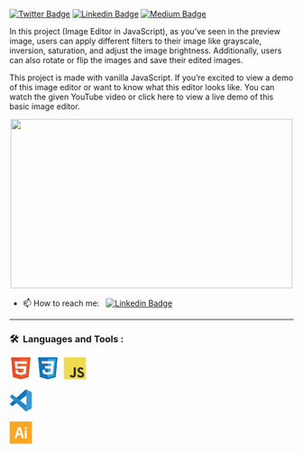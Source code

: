 [![Twitter Badge](https://img.shields.io/twitter/follow/halip26?style=social)](https://twitter.com/Halip26)
[![Linkedin Badge](https://img.shields.io/badge/-LinkedIn-0e76a8?style=flat-square&logo=Linkedin&logoColor=white)](https://www.linkedin.com/in/halipuddin/)
[![Medium Badge](https://img.shields.io/badge/medium-%2312100E.svg?&style=for-square&logo=medium&logoColor=white)](https://medium.com/@halip26)

In this project (Image Editor in JavaScript), as you’ve seen in the preview image, users can apply different filters to their image like grayscale, inversion, saturation, and adjust the image brightness. Additionally, users can also rotate or flip the images and save their edited images.

This project is made with vanilla JavaScript. If you’re excited to view a demo of this image editor or want to know what this editor looks like. You can watch the given YouTube video or click here to view a live demo of this basic image editor.

<p align="center"><img src="https://media.giphy.com/media/dWesBcTLavkZuG35MI/giphy.gif" width="500" height="300"  /></p>

- 📫 How to reach me: &nbsp; [![Linkedin Badge](https://img.shields.io/badge/-Halipuddin%20Hambali-blue?style=flat&logo=Linkedin&logoColor=white)](https://www.linkedin.com/in/halipuddin/)

---

### 🛠 &nbsp;Languages and Tools :

<p> 
<img src="https://github.com/devicons/devicon/blob/master/icons/html5/html5-original.svg" title="HTML5" alt="HTML" width="40" height="40"/>&nbsp;
<img src="https://github.com/devicons/devicon/blob/master/icons/css3/css3-original.svg"  title="CSS3" alt="CSS" width="40" height="40"/>&nbsp;
<img src="https://github.com/devicons/devicon/blob/master/icons/javascript/javascript-original.svg" title="JavaScript" alt="JavaScript" width="40" height="40"/>&nbsp;
</p>

<p>
<img src="https://github.com/devicons/devicon/blob/master/icons/vscode/vscode-original.svg" title="VSCode" alt="VSCode" width="40" height="40"/>&nbsp;

<img src="https://github.com/devicons/devicon/blob/master/icons/illustrator/illustrator-plain.svg" title="AdobeIllustrator" alt="AdobeIllustrator" width="40" height="40"/>&nbsp;

</p>
